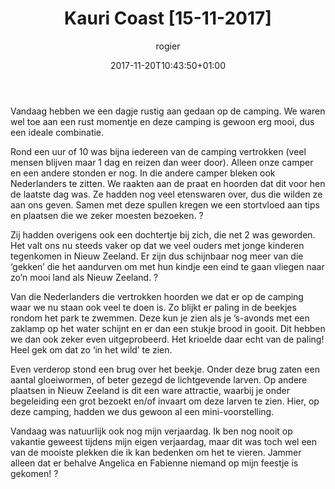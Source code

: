 ﻿---
title: Kauri Coast [15-11-2017]
author: rogier
type: post
date: 2017-11-20T10:43:50+01:00
url: /weblog/2017/11/20/kauri-coast/
commentFolder: 2017-11-20-kauri-coast
categories:
- Wereld trip 2017
tags:
- Nieuw Zeeland
resources:
- src: 20171115-IMG_6382.jpg
  title: Grasveld Kuari Coast
  params:
    banner: true
- src: 20171115-IMG_6350.jpg
  title: Beekje Kuari Coast
  params:
    imagegallery: true
- src: 20171115-IMG_6379.jpg
  title: Fabienne in het gras Kuari Coast
  params:
    imagegallery: true
- src: 20171115-IMG_6382.jpg
  title: Grasveld Kuari Coast
  params:
    imagegallery: true
- src: 20171115-IMG_6398.jpg
  title: Schommel Kuari Coast
  params:
    imagegallery: true
- src: 20171115-IMG_6344.jpg
  title: Fabienne op de trampoline
  params:
    imagegallery: true

---
Vandaag hebben we een dagje rustig aan gedaan op de camping. We waren wel toe aan een rust momentje en deze camping is gewoon erg mooi, dus een ideale combinatie.

Rond een uur of 10 was bijna iedereen van de camping vertrokken (veel mensen blijven maar 1 dag en reizen dan weer door). Alleen onze camper en een andere stonden er nog. In die andere camper bleken ook Nederlanders te zitten. We raakten aan de praat en hoorden dat dit voor hen de laatste dag was. Ze hadden nog veel etenswaren over, dus die wilden ze aan ons geven. Samen met deze spullen kregen we een stortvloed aan tips en plaatsen die we zeker moesten bezoeken. ?

Zij hadden overigens ook een dochtertje bij zich, die net 2 was geworden. Het valt ons nu steeds vaker op dat we veel ouders met jonge kinderen tegenkomen in Nieuw Zeeland. Er zijn dus schijnbaar nog meer van die ‘gekken’ die het aandurven om met hun kindje een eind te gaan vliegen naar zo’n mooi land als Nieuw Zeeland. ?

Van die Nederlanders die vertrokken hoorden we dat er op de camping waar we nu staan ook veel te doen is. Zo blijkt er paling in de beekjes rondom het park te zwemmen. Deze kun je zien als je ’s-avonds met een zaklamp op het water schijnt en er dan een stukje brood in gooit. Dit hebben we dan ook zeker even uitgeprobeerd. Het krioelde daar echt van de paling! Heel gek om dat zo ‘in het wild’ te zien.

Even verderop stond een brug over het beekje. Onder deze brug zaten een aantal gloeiwormen, of beter gezegd de lichtgevende larven. Op andere plaatsen in Nieuw Zeeland is dit een ware attractie, waarbij je onder begeleiding een grot bezoekt en/of invaart om deze larven te zien. Hier, op deze camping, hadden we dus gewoon al een mini-voorstelling.

Vandaag was natuurlijk ook nog mijn verjaardag. Ik ben nog nooit op vakantie geweest tijdens mijn eigen verjaardag, maar dit was toch wel een van de mooiste plekken die ik kan bedenken om het te vieren. Jammer alleen dat er behalve Angelica en Fabienne niemand op mijn feestje is gekomen! ?


